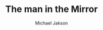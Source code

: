 ---
layout: post
title: The man in the Mirror 
author: Michael Jakson
language: "Français"
image:
  artist: michael-jakson.png
---